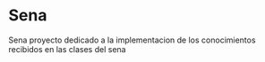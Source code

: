 # Sena
Sena
proyecto dedicado a la implementacion de los conocimientos recibidos en las clases del sena
